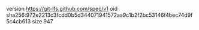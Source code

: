 version https://git-lfs.github.com/spec/v1
oid sha256:972e2213c3fcdd0b5d344071941572aa9c1b2f2bc53146f4bec74d9f5c4cb613
size 947
